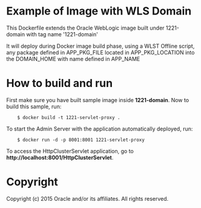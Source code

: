 Example of Image with WLS Domain
================================
This Dockerfile extends the Oracle WebLogic image built under 1221-domain with tag name '1221-domain'

It will deploy during Docker image build phase, using a WLST Offline script, any package defined in APP_PKG_FILE located in APP_PKG_LOCATION into the DOMAIN_HOME with name defined in APP_NAME 

# How to build and run
First make sure you have built sample image inside **1221-domain**. Now to build this sample, run:

        $ docker build -t 1221-servlet-proxy .

To start the Admin Server with the application automatically deployed, run:

        $ docker run -d -p 8001:8001 1221-servlet-proxy

To access the HttpClusterServlet application, go to **http://localhost:8001/HttpClusterServlet**.

# Copyright
Copyright (c) 2015 Oracle and/or its affiliates. All rights reserved.
